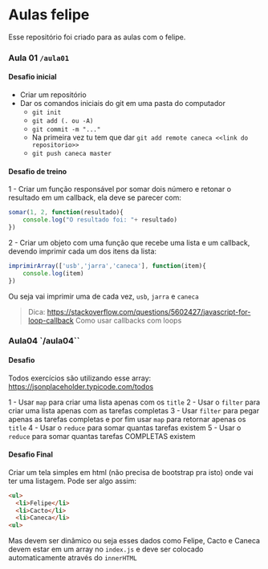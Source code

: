 # Aulas felipe

Esse repositório foi criado para as aulas com o felipe.

### Aula 01 `/aula01`

#### Desafio inicial

- Criar um repositório
- Dar os comandos iniciais do git em uma pasta do computador
  - `git init`
  - `git add (. ou -A)`
  - `git commit -m "..."`
  - Na primeira vez tu tem que dar `git add remote caneca <<link do repositorio>>`
  - `git push caneca master`

#### Desafio de treino

1 - Criar um função responsável por somar dois número e retonar o resultado em um callback, ela deve se parecer com:

```js
somar(1, 2, function(resultado){
	console.log("O resultado foi: "+ resultado)
})
```

2 - Criar um objeto com uma função que recebe uma lista e um callback, devendo imprimir cada um dos itens da lista:

```js
imprimirArray(['usb','jarra','caneca'], function(item){
	console.log(item)
})
```

Ou seja vai imprimir uma de cada vez, `usb`, `jarra` e `caneca`

> Dica: https://stackoverflow.com/questions/5602427/javascript-for-loop-callback Como usar callbacks com loops


### Aula04 `/aula04``

#### Desafio

Todos exercícios são utilizando esse array: https://jsonplaceholder.typicode.com/todos

1 - Usar `map` para criar uma lista apenas com os `title`
2 - Usar o `filter` para criar uma lista apenas com as tarefas completas
3 - Usar `filter` para pegar apenas as tarefas completas e por fim usar `map` para retornar apenas os `title`
4 - Usar o `reduce` para somar quantas tarefas existem
5 - Usar o `reduce` para somar quantas tarefas COMPLETAS existem

#### Desafio Final

Criar um tela simples em html (não precisa de bootstrap pra isto) onde vai ter uma listagem. Pode ser algo assim:
```html
<ul>
  <li>Felipe</li>
  <li>Cacto</li>
  <li>Caneca</li>
<ul>
```

Mas devem ser dinâmico ou seja esses dados como Felipe, Cacto e Caneca devem estar em um array no `index.js` e deve ser colocado automaticamente através do `innerHTML`